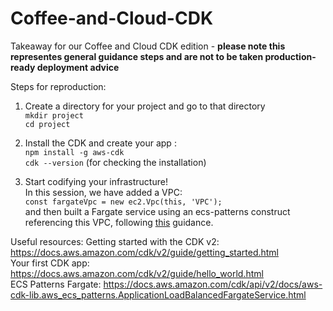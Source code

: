 # Coffee-and-Cloud-CDK
Takeaway for our Coffee and Cloud CDK edition - **please note this representes general guidance steps and are not to be taken production-ready deployment advice**

Steps for reproduction: <br>

1. Create a directory for your project and go to that directory <br>
    ```mkdir project ``` <br>
    ``` cd project ```
    
2. Install the CDK and create your app : <br>
        ``` npm install -g aws-cdk ``` <br>
        ``` cdk --version ``` (for checking the installation) <br>
        
3. Start codifying your infrastructure! <br>
    In this session, we have added a VPC: <br>
    ``` const fargateVpc = new ec2.Vpc(this, 'VPC'); ``` <br>
    and then built a Fargate service using an ecs-patterns construct referencing this VPC, following [this](https://docs.aws.amazon.com/cdk/api/v2/docs/aws-cdk-lib.aws_ecs_patterns.ApplicationLoadBalancedFargateService.html) guidance.
    
    
Useful resources:
Getting started with the CDK v2: https://docs.aws.amazon.com/cdk/v2/guide/getting_started.html <br>
Your first CDK app: https://docs.aws.amazon.com/cdk/v2/guide/hello_world.html <br>
ECS Patterns Fargate: https://docs.aws.amazon.com/cdk/api/v2/docs/aws-cdk-lib.aws_ecs_patterns.ApplicationLoadBalancedFargateService.html
